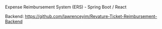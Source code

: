 Expense Reimbursement System (ERS) - Spring Boot / React

Backend: https://github.com/lawrenceyim/Revature-Ticket-Reimbursement-Backend
